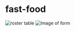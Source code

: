 # fast-food

![roster table](https://user-images.githubusercontent.com/13146030/34290638-83723e68-e733-11e7-9ad7-5c3f7a1a7d63.png)
![Image of form](https://user-images.githubusercontent.com/13146030/34153185-21f9cfd2-e4ec-11e7-8919-dca795cfcd4e.png)

